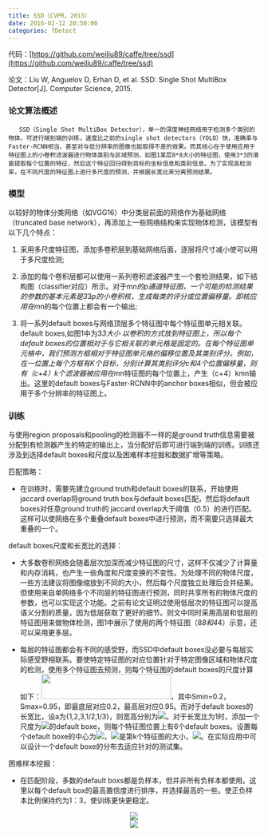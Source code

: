 ```yaml
---
title: SSD（CVPR，2015）
date: 2016-02-12 20:50:00
categories: fDetect
---
```


<script type="text/javascript" src="http://cdn.mathjax.org/mathjax/latest/MathJax.js?config=default"></script>

代码：[https://github.com/weiliu89/caffe/tree/ssd](https://github.com/weiliu89/caffe/tree/ssd)

论文：Liu W, Anguelov D, Erhan D, et al. SSD: Single Shot MultiBox Detector[J]. Computer Science, 2015.

### 论文算法概述

       SSD（Single Shot MultiBox Detector），单一的深度神经网络用于检测多个类别的物体，可进行端到端的训练，速度比之前的single shot detectors（YOLO）快，准确率与Faster-RCNN相当，甚至对与低分辨率的图像也能取得不差的效果。而其核心在于使用应用于特征图上的小卷积滤波器进行物体类别与区域预测，如图1某层8*8大小的特征图，使用3*3的滑窗提取每个位置的特征，然后这个特征回归得到目标的坐标信息和类别信息。为了实现高检测率，在不同尺度的特征图上进行多尺度的预测，并根据长宽比来分离预测结果。

### 模型

   以较好的物体分类网络（如VGG16）中分类层前面的网络作为基础网络（truncated base network），再添加上一些网络结构来实现物体检测，该模型有以下几个特点：

1. 采用多尺度特征图，添加多卷积层到基础网络后面，逐层将尺寸减小使可以用于多尺度检测;

2. 添加的每个卷积层都可以使用一系列卷积滤波器产生一个套检测结果，如下结构图（classifier对应）所示。对于m*n的p通道特征图，一个可能的检测结果的参数的基本元素是3*3*p的小卷积核，生成每类的评分或位置偏移量。即核应用在m*n的每个位置上都会有一个输出;

3. 将一系列default boxes与网络顶层多个特征图中每个特征图单元相关联。default boxes,如图1中为3*3大小
以卷积的方式放到特征图上，所以每个default boxes的位置相对于与它相关联的单元格是固定的。在每个特征图单元格中，我们预测方框相对于特征图单元格的偏移位置及其类别评分。例如，在一位置上每个方框有K个目标，分别计算其类别评分c和4个位置偏移量，则有（c+4）k个滤波器被应用在m*n特征图的每个位置上，产生（c+4）kmn输出。这里的default boxes与Faster-RCNN中的anchor boxes相似，但会被应用于多个分辨率的特征图上。


### 训练

   与使用region proposals和pooling的检测器不一样的是ground truth信息需要被分配到有检测器产生的特定的输出上，当分配好后即可进行端到端的训练。训练还涉及到选择default boxes和尺度以及困难样本挖掘和数据扩增等策略。

匹配策略：

* 在训练时，需要先建立ground truth和default boxes的联系，开始使用jaccard overlap将ground truth box与default boxes匹配，然后将default boxes对任意ground truth的 jaccard overlap大于阈值（0.5）的进行匹配。这样可以使网络在多个重叠default boxes中进行预测，而不需要只选择最大重叠的一个。

default boxes尺度和长宽比的选择：

* 大多数卷积网络会随着层次加深而减少特征图的尺寸，这样不仅减少了计算量和内存消耗，也产生一些角度和尺度变换的不变性。为处理不同的物体尺度，一些方法建议将图像缩放到不同的大小，然后每个尺度独立处理后合并结果。但使用来自单网络多个不同层的特征图进行预测，同时共享所有的物体尺度的参数，也可以实现这个功能。之前有论文证明过使用低层次的特征图可以提高语义分割的质量，因为低层获取了更好的细节。则文中同时采用高层和低层的特征图用来做物体检测，图1中展示了使用的两个特征图（8*8和4*4）示意，还可以采用更多层。

* 每层的特征图都会有不同的感受野，而SSD中default boxes没必要与每层实际感受野相联系。要使特定特征图的对应位置针对于特定图像区域和物体尺度的检测，使用多个特征图去预测，则每个特征图的default boxes的尺度计算如下：<img src="{{ site.baseurl }}/images/pdDetect/ssd_g1.png" height="50" width="260">，其中Smin=0.2，Smax=0.95，即最底层对应0.2，最高层对应0.95。而对于default boxes的长宽比，设a为{1,2,3,1/2,1/3}，则宽高分别为<img src="http://latex.codecogs.com/gif.latex? w_k^a  = s_k \sqrt a ,\;\;h_k^a  = s_k /\sqrt a "/>。对于长宽比为1时，添加一个尺度为<img src="http://latex.codecogs.com/gif.latex? s'_k  = \sqrt {s_k s_k  + 1}"/>的default boxe，则每个特征图位置上有6个default boxes。设置每个default boxe的中心为<img src="{{ site.baseurl }}/images/pdDetect/ssd_g2.png">，<img src="http://latex.codecogs.com/gif.latex? |f_k |"/>是第k个特征图的大小，<img src="http://latex.codecogs.com/gif.latex? i,j \in [0,|f_k |)"/>。在实际应用中可以设计一个default boxe的分布去适应针对的测试集。

困难样本挖掘：

* 在匹配阶段，多数的default boxs都是负样本，但并非所有负样本都使用。这里以每个default box的最高置信度进行排序，并选择最高的一些。使正负样本比例保持约为1：3，使训练更快更稳定。


<center><img src="{{ site.baseurl }}/images/pdDetect/ssd1.png"></center>

<center><img src="{{ site.baseurl }}/images/pdDetect/ssd2.png"></center>
